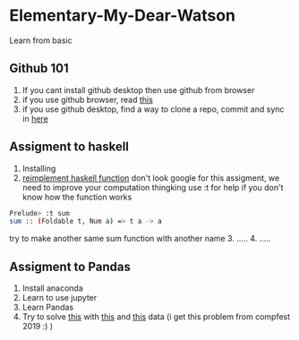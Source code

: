 # Elementary-My-Dear-Watson
Learn from basic 

## Github 101

1. If you cant install github desktop then use github from browser      
2. if you use github browser, read [this](https://help.github.com/categories/manipulating-files/)     
3. if you use github desktop, find a way to clone a repo, commit and sync in [here](https://help.github.com/desktop/guides/contributing/)     

## Assigment to haskell
1. Installing
2. [reimplement haskell function](https://github.com/Aditbar/Elementary-My-Dear-Watson/blob/master/Haskell/Template.hs)
   don't look google for this assigment, we need to improve your computation thingking
   use :t for help if you don't know how the function works
   
  ```bash
  Prelude> :t sum
  sum :: (Foldable t, Num a) => t a -> a
  ```
  try to make another same sum function with another name
 3. .....
 4. .....

## Assigment to Pandas
1. Install anaconda
2. Learn to use jupyter
3. Learn Pandas
4. Try to solve [this](https://github.com/Aditbar/Elementary-My-Dear-Watson/blob/master/Python/Pandas/soal.pdf) with [this](https://github.com/Aditbar/Elementary-My-Dear-Watson/blob/master/Python/Pandas/catatan_lokasi.csv) and [this](https://github.com/Aditbar/Elementary-My-Dear-Watson/blob/master/Python/Pandas/data_profil.csv) data
   (i get this problem from compfest 2019 :) )

